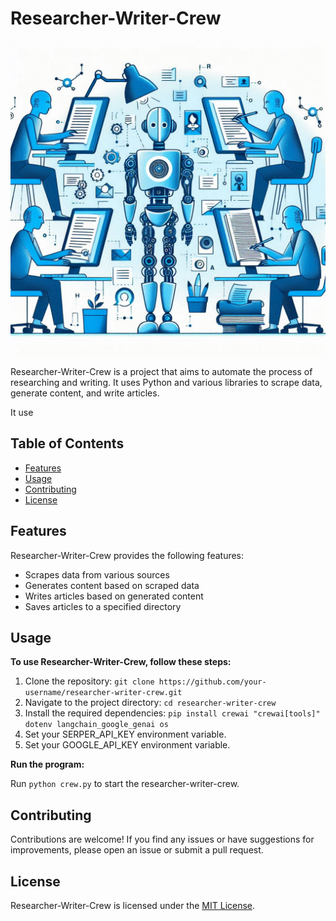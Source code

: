 # Researcher-Writer-Crew

![Researcher-Writer](.github/researcher-writer.jpg)

Researcher-Writer-Crew is a project that aims to automate the process of researching and writing. It uses Python and various libraries to scrape data, generate content, and write articles.

It use 

## Table of Contents

- [Features](#features)
- [Usage](#usage)
- [Contributing](#contributing)
- [License](#license)

## Features

Researcher-Writer-Crew provides the following features:

- Scrapes data from various sources
- Generates content based on scraped data
- Writes articles based on generated content
- Saves articles to a specified directory

## Usage

**To use Researcher-Writer-Crew, follow these steps:**

1. Clone the repository: `git clone https://github.com/your-username/researcher-writer-crew.git`
2. Navigate to the project directory: `cd researcher-writer-crew`
3. Install the required dependencies: `pip install crewai "crewai[tools]" dotenv langchain_google_genai os`
4. Set your SERPER_API_KEY environment variable.
5. Set your GOOGLE_API_KEY environment variable.

**Run the program:**

Run `python crew.py` to start the researcher-writer-crew.

## Contributing

Contributions are welcome! If you find any issues or have suggestions for improvements, please open an issue or submit a pull request.

## License

Researcher-Writer-Crew is licensed under the [MIT License](LICENSE).
